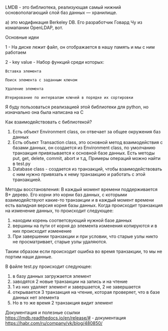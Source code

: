 
LMDB - это библиотека, реализующая самый нижний основополагающий слой баз данных — хранилище.

a) это модификация Berkeley DB. Его разработчик Говард Чу из комапании OpenLDAP, вот.

Основные идеи

1 - На диске лежит файл, он отображается в нашу память и мы с ним работаем

2 - key value - Набор функций среди которых:

    Вставка элемента
                                                
    Поиск элемента с заданным ключом
                                             
    Удаление элемента
                                             
    Итерирование по интервалам ключей в порядке их сортировки
    
 Я буду пользоваться реализацией этой библиотеки для python, но изначально она была написана на C
 
 Как взаимодействовать с библиотекой?
 
 1) Есть объект Environment class, он отвечает за общее окружения баз данных
 2) Есть объект Transaction class, это основной метод взаимодействия с базами данных, он создается из Environment class, по умолчанию транзакция привязывается к основной базе данных. Есть методы put, get, delete, commit, abort и т.д, Примеры операций можно найти в test.py
 3) Database class - создается из транзакций, чтобы взаимодействовать с ним нужно привязать к нему транзакцию и работать с этой транзакцией.

Методы восстановления:
    В каждый момент времени поддерживается B+ дерево. Его корни это корни баз данных, с которыми взаимодействуют какие-то транзакции и в каждый момент времени есть валидная версия корня базы данных. Когда происходит транзакция на изменение данных, то происходит следующее:
1) находим корень соответсвующий нужной базе данных
2) вершины на пути от корня до элемента изменения копируются и в них происходит изменение
3) При завершении транзакции и при условии, что старые узлы никто не просматривает, старые узлы удаляются.

Таким образом если происходит ошибка во время транзакции, то мы не портим наши данные.

В файле test.py происходит следующее:
1) в базу данных загружается элемент
2) заводятся 2 новые транзакции на запись и на чтение
3) 1 из них удаляет элемент и завершается, 2 не завершается
4) открывается 3 транзакция на чтение, которая проверяет, что в базе данных нет элемента
5) Но в то же время 2 транзакция видит элемент



Документация и полезные ссылки
https://lmdb.readthedocs.io/en/release/# - документация 
https://habr.com/ru/company/vk/blog/480850/

        

